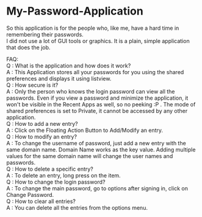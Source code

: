 # My-Password-Application
So this application is for the people who, like me, have a hard time in remembering their passwords.</br>
I did not use a lot of GUI tools or graphics. It is a plain, simple application that does the job.

FAQ:</br>
Q : What is the application and how does it work? </br>
A : This Application stores all your passwords for you using the shared preferences and displays it using listview.</br>
Q : How secure is it?</br>
A : Only the person who knows the login password can view all the passwords. Even if you view a password and minimize the application,
it won't be visible in the Recent Apps as well, so no peeking :P . The mode of shared preferences is set to Private, it cannot be accessed
by any other application.</br>
Q : How to add a new entry?</br>
A : Click on the Floating Action Button to Add/Modify an entry.</br>
Q : How to modify an entry?</br>
A : To change the username of password, just add a new entry with the same domain name.
Domain Name works as the key value. Adding multiple values for the same domain name will change the user names and passwords.</br>
Q : How to delete a specific entry?</br>
A : To delete an entry, long press on the item.</br>
Q : How to change the login password?</br>
A : To change the main password, go to options after signing in, click on Change Password.</br>
Q : How to clear all entries?</br>
A  : You can delete all the entries from the options menu.</br>
